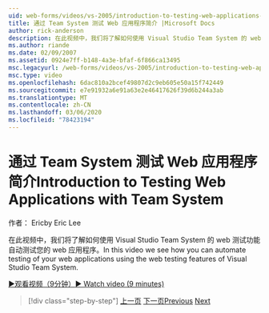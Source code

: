 ```yaml
---
uid: web-forms/videos/vs-2005/introduction-to-testing-web-applications-with-team-system
title: 通过 Team System 测试 Web 应用程序简介 |Microsoft Docs
author: rick-anderson
description: 在此视频中，我们将了解如何使用 Visual Studio Team System 的 web 测试功能自动测试您的 web 应用程序。
ms.author: riande
ms.date: 02/09/2007
ms.assetid: 0924e7ff-b148-4a3e-bfaf-6f866ca13495
msc.legacyurl: /web-forms/videos/vs-2005/introduction-to-testing-web-applications-with-team-system
msc.type: video
ms.openlocfilehash: 6dac810a2bcef49807d2c9eb605e50a15f742449
ms.sourcegitcommit: e7e91932a6e91a63e2e46417626f39d6b244a3ab
ms.translationtype: MT
ms.contentlocale: zh-CN
ms.lasthandoff: 03/06/2020
ms.locfileid: "78423194"
---
```

# <a name="introduction-to-testing-web-applications-with-team-system"></a><span data-ttu-id="c00fc-103">通过 Team System 测试 Web 应用程序简介</span><span class="sxs-lookup"><span data-stu-id="c00fc-103">Introduction to Testing Web Applications with Team System</span></span>

<span data-ttu-id="c00fc-104">作者： Eric</span><span class="sxs-lookup"><span data-stu-id="c00fc-104">by Eric Lee</span></span>

<span data-ttu-id="c00fc-105">在此视频中，我们将了解如何使用 Visual Studio Team System 的 web 测试功能自动测试您的 web 应用程序。</span><span class="sxs-lookup"><span data-stu-id="c00fc-105">In this video we see how you can automate testing of your web applications using the web testing features of Visual Studio Team System.</span></span>

[<span data-ttu-id="c00fc-106">&#9654;观看视频（9分钟）</span><span class="sxs-lookup"><span data-stu-id="c00fc-106">&#9654; Watch video (9 minutes)</span></span>](https://channel9.msdn.com/Blogs/ASP-NET-Site-Videos/introduction-to-testing-web-applications-with-team-system)

> [!div class="step-by-step"]
> <span data-ttu-id="c00fc-107">[上一页](introduction-to-unit-testing-with-team-system.md)
> [下一页](introduction-to-load-testing-web-applications-with-team-system.md)</span><span class="sxs-lookup"><span data-stu-id="c00fc-107">[Previous](introduction-to-unit-testing-with-team-system.md)
[Next](introduction-to-load-testing-web-applications-with-team-system.md)</span></span>
